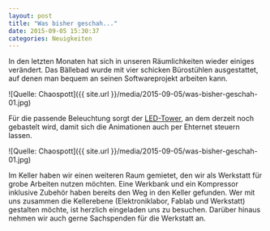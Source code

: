 ```yaml
---
layout: post
title: "Was bisher geschah..."
date: 2015-09-05 15:30:37
categories: Neuigkeiten
---
```

In den letzten Monaten hat sich in unseren Räumlichkeiten wieder einiges verändert. Das Bällebad wurde mit vier schicken Bürostühlen ausgestattet, auf denen man bequem an seinen Softwareprojekt arbeiten kann.

![Quelle: Chaospott]({{ site.url }}/media/2015-09-05/was-bisher-geschah-01.jpg)

Für die passende Beleuchtung sorgt der [LED-Tower](https://wiki.chaospott.de/LED_Tower), an dem derzeit noch gebastelt wird, damit sich die Animationen auch per Ehternet steuern lassen.

![Quelle: Chaospott]({{ site.url }}/media/2015-09-05/was-bisher-geschah-01.jpg)

Im Keller haben wir einen weiteren Raum gemietet, den wir als Werkstatt für grobe Arbeiten nutzen möchten. Eine Werkbank und ein Kompressor inklusive Zubehör haben bereits den Weg in den Keller gefunden. Wer mit uns zusammen die Kellerebene (Elektroniklabor, Fablab und Werkstatt) gestalten möchte, ist herzlich eingeladen uns zu besuchen. Darüber hinaus nehmen wir auch gerne Sachspenden für die Werkstatt an.